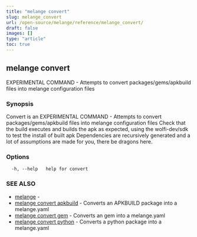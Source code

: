 ```yaml
---
title: "melange convert"
slug: melange_convert
url: /open-source/melange/reference/melange_convert/
draft: false
images: []
type: "article"
toc: true
---
```

## melange convert

EXPERIMENTAL COMMAND - Attempts to convert packages/gems/apkbuild files into melange configuration files

### Synopsis

Convert is an EXPERIMENTAL COMMAND - Attempts to convert packages/gems/apkbuild files into melange configuration files
								Check that the build executes and builds the apk as expected, using the wolfi-dev/sdk to test the install of built apk
								Dependencies are recursively generated and a lot of assumptions are made for you, there be dragons here. 
							

### Options

```
  -h, --help   help for convert
```

### SEE ALSO

* [melange](/open-source/melange/reference/melange/)	 - 
* [melange convert apkbuild](/open-source/melange/reference/melange_convert_apkbuild/)	 - Converts an APKBUILD package into a melange.yaml
* [melange convert gem](/open-source/melange/reference/melange_convert_gem/)	 - Converts an gem into a melange.yaml
* [melange convert python](/open-source/melange/reference/melange_convert_python/)	 - Converts a python package into a melange.yaml

